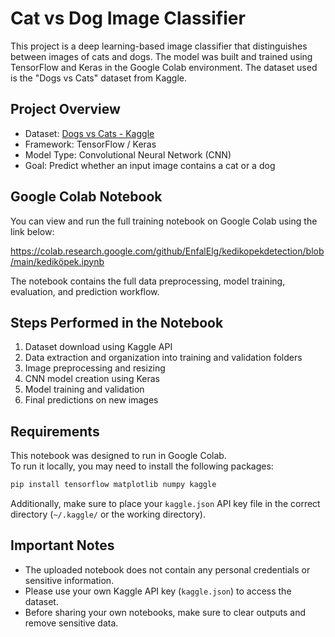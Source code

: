 # Cat vs Dog Image Classifier

This project is a deep learning-based image classifier that distinguishes between images of cats and dogs. The model was built and trained using TensorFlow and Keras in the Google Colab environment. The dataset used is the "Dogs vs Cats" dataset from Kaggle.

## Project Overview

- Dataset: [Dogs vs Cats - Kaggle](https://www.kaggle.com/c/dogs-vs-cats)
- Framework: TensorFlow / Keras
- Model Type: Convolutional Neural Network (CNN)
- Goal: Predict whether an input image contains a cat or a dog

## Google Colab Notebook

You can view and run the full training notebook on Google Colab using the link below:

https://colab.research.google.com/github/EnfalElg/kedikopekdetection/blob/main/kediköpek.ipynb

The notebook contains the full data preprocessing, model training, evaluation, and prediction workflow.

## Steps Performed in the Notebook

1. Dataset download using Kaggle API
2. Data extraction and organization into training and validation folders
3. Image preprocessing and resizing
4. CNN model creation using Keras
5. Model training and validation
6. Final predictions on new images


## Requirements

This notebook was designed to run in Google Colab.  
To run it locally, you may need to install the following packages:

```bash
pip install tensorflow matplotlib numpy kaggle
```

Additionally, make sure to place your `kaggle.json` API key file in the correct directory (`~/.kaggle/` or the working directory).

## Important Notes

- The uploaded notebook does not contain any personal credentials or sensitive information.
- Please use your own Kaggle API key (`kaggle.json`) to access the dataset.
- Before sharing your own notebooks, make sure to clear outputs and remove sensitive data.

